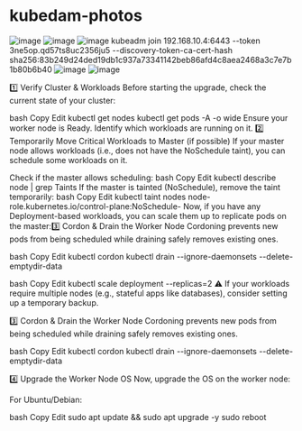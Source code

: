 # kubedam-photos
![image](https://github.com/user-attachments/assets/9395105c-fa89-4255-8bb8-995df658280e)
![image](https://github.com/user-attachments/assets/a7edc9a0-271c-47be-a3b3-193e94701869)
![image](https://github.com/user-attachments/assets/e5c4bb58-2e90-4c56-a037-7a9a15050281)
kubeadm join 192.168.10.4:6443 --token 3ne5op.qd57ts8uc2356ju5 --discovery-token-ca-cert-hash sha256:83b249d24ded19db1c937a73341142beb86afd4c8aea2468a3c7e7b1b80b6b40
![image](https://github.com/user-attachments/assets/2d628e54-4a3c-43b5-aabf-f81854ebc35a)
![image](https://github.com/user-attachments/assets/d4d09c31-b5ff-4a1c-8dd4-c4c325550348)

1️⃣ Verify Cluster & Workloads
Before starting the upgrade, check the current state of your cluster:

bash
Copy
Edit
kubectl get nodes
kubectl get pods -A -o wide
Ensure your worker node is Ready.
Identify which workloads are running on it.
2️⃣ Temporarily Move Critical Workloads to Master (if possible)
If your master node allows workloads (i.e., does not have the NoSchedule taint), you can schedule some workloads on it.

Check if the master allows scheduling:
bash
Copy
Edit
kubectl describe node <master-node-name> | grep Taints
If the master is tainted (NoSchedule), remove the taint temporarily:
bash
Copy
Edit
kubectl taint nodes <master-node-name> node-role.kubernetes.io/control-plane:NoSchedule-
Now, if you have any Deployment-based workloads, you can scale them up to replicate pods on the master:3️⃣ Cordon & Drain the Worker Node
Cordoning prevents new pods from being scheduled while draining safely removes existing ones.

bash
Copy
Edit
kubectl cordon <worker-node-name>
kubectl drain <worker-node-name> --ignore-daemonsets --delete-emptydir-data



bash
Copy
Edit
kubectl scale deployment <your-deployment> --replicas=2
⚠️ If your workloads require multiple nodes (e.g., stateful apps like databases), consider setting up a temporary backup.





3️⃣ Cordon & Drain the Worker Node
Cordoning prevents new pods from being scheduled while draining safely removes existing ones.

bash
Copy
Edit
kubectl cordon <worker-node-name>
kubectl drain <worker-node-name> --ignore-daemonsets --delete-emptydir-data

4️⃣ Upgrade the Worker Node OS
Now, upgrade the OS on the worker node:

For Ubuntu/Debian:

bash
Copy
Edit
sudo apt update && sudo apt upgrade -y
sudo reboot























